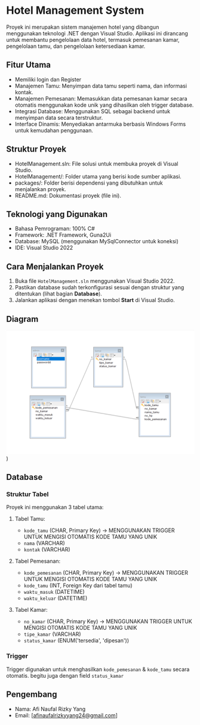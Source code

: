 # Hotel Management System

Proyek ini merupakan sistem manajemen hotel yang dibangun menggunakan teknologi .NET dengan Visual Studio. Aplikasi ini dirancang untuk membantu pengelolaan data hotel, termasuk pemesanan kamar, pengelolaan tamu, dan pengelolaan ketersediaan kamar.

## Fitur Utama
- Memiliki login dan Register
- Manajemen Tamu: Menyimpan data tamu seperti nama, dan informasi kontak.
- Manajemen Pemesanan: Memasukkan data pemesanan kamar secara otomatis menggunakan kode unik yang dihasilkan oleh trigger database.
- Integrasi Database: Menggunakan SQL sebagai backend untuk menyimpan data secara terstruktur.
- Interface Dinamis: Menyediakan antarmuka berbasis Windows Forms untuk kemudahan penggunaan.

## Struktur Proyek
- HotelManagement.sln: File solusi untuk membuka proyek di Visual Studio.
- HotelManagement/: Folder utama yang berisi kode sumber aplikasi.
- packages/: Folder berisi dependensi yang dibutuhkan untuk menjalankan proyek.
- README.md: Dokumentasi proyek (file ini).

## Teknologi yang Digunakan
- Bahasa Pemrograman: 100% C#
- Framework: .NET Framework, Guna2Ui
- Database: MySQL (menggunakan MySqlConnector untuk koneksi)
- IDE: Visual Studio 2022

## Cara Menjalankan Proyek
1. Buka file `HotelManagement.sln` menggunakan Visual Studio 2022.
2. Pastikan database sudah terkonfigurasi sesuai dengan struktur yang ditentukan (lihat bagian **Database**).
3. Jalankan aplikasi dengan menekan tombol **Start** di Visual Studio.

## Diagram
![ERD](https://github.com/aafiii-v/Afi-Naufal-Rizky-Yang/blob/master/HotelManagement/Resources/Screenshot%202024-11-30%20172724.png))

## Database
### Struktur Tabel
Proyek ini menggunakan 3 tabel utama:
1. Tabel Tamu:
   - `kode_tamu` (CHAR, Primary Key) -> MENGGUNAKAN TRIGGER UNTUK MENGISI OTOMATIS KODE TAMU YANG UNIK
   - `nama` (VARCHAR)
   - `kontak` (VARCHAR)

2. Tabel Pemesanan:
   - `kode_pemesanan` (CHAR, Primary Key) -> MENGGUNAKAN TRIGGER UNTUK MENGISI OTOMATIS KODE TAMU YANG UNIK
   - `kode_tamu` (INT, Foreign Key dari tabel tamu)
   - `waktu_masuk` (DATETIME)
   - `waktu_keluar` (DATETIME)
3. Tabel Kamar:
   - `no_kamar` (CHAR, Primary Key) -> MENGGUNAKAN TRIGGER UNTUK MENGISI OTOMATIS KODE TAMU YANG UNIK
   - `tipe_kamar` (VARCHAR)
   - `status_kamar` (ENUM('tersedia', 'dipesan'))

### Trigger
Trigger digunakan untuk menghasilkan `kode_pemesanan` & `kode_tamu` secara otomatis.
begitu juga dengan field `status_kamar`

## Pengembang
- Nama: Afi Naufal Rizky Yang
- Email: [afinaufalrizkyyang24@gmail.com]


